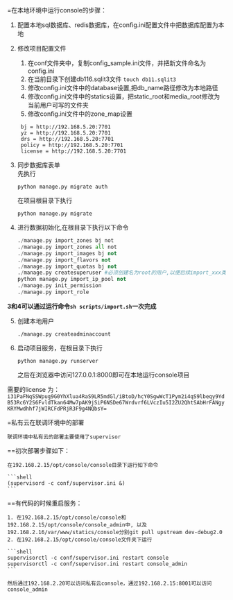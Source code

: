 =在本地环境中运行console的步骤：
1. 配置本地sql数据库、redis数据库，在config.ini配置文件中把数据库配置为本地  
2. 修改项目配置文件  
    1) 在conf文件夹中，复制config_sample.ini文件，并把新文件命名为config.ini
    2) 在当前目录下创建db116.sqlit3文件 `touch db11.sqlit3`
    3) 修改config.ini文件中的database设置,把db_name路径修改为本地路径
    4) 修改config.ini文件中的statics设置，把static_root和media_root修改为当前用户可写的文件夹
    5) 修改config.ini文件中的zone_map设置

      ```shell
       bj = http://192.168.5.20:7701
       yz = http://192.168.5.20:7701
       drs = http://192.168.5.20:7701
       policy = http://192.168.5.20:7701
       license = http://192.168.5.20:7701
      ```

3. 同步数据库表单  
    先执行

    ```shell
    python manage.py migrate auth
    ```

    在项目根目录下执行

    ```shell
    python manage.py migrate
    ```

4. 进行数据初始化,在根目录下执行以下命令  

    ```python
    ./manage.py import_zones bj not 
    ./manage.py import_zones all not 
    ./manage.py import_images bj not
    ./manage.py import_flavors not
    ./manage.py import_quotas bj not
    ./manage.py createsuperuser #必须创建名为root的用户,以便后续import_xxx类的方法可用
    python manage.py import_ip_pool not
    ./manage.py init_permission
    ./manage.py import_role
    ```

**3和4可以通过运行命令`sh scripts/import.sh`一次完成**

5. 创建本地用户  

    ```shell
    ./manage.py createadminaccount
    ```

6. 启动项目服务，在根目录下执行  

    ```shell
    python manage.py runserver
    ```

    之后在浏览器中访问127.0.0.1:8000即可在本地运行console项目

需要的license 为：
   `i31PaFNqSSWpug9G0YhXlua4RaS9LR5mdGl/iBtoD/hcY0SgwWcT1Pym2i4qS9lbeqy9YdB53Rc6Y2S6FvldTkan64Mw7pAK9jSiP6NSDe67Wrdvrf6LVczIu5I2ZU2QhtSAbHrFANgyKRYMwdhhf7jWIRCFdPRjR3F9g4NQbsY=`



=私有云在联调环境中的部署  

    联调环境中私有云的部署主要使用了supervisor  

==初次部署步骤如下：  

    在192.168.2.15/opt/console/console目录下运行如下命令  

    ```shell
    (supervisord -c conf/supervisor.ini &)
    ```

==有代码的时候重启服务：  

    1. 在192.168.2.15/opt/console/console和192.168.2.15/opt/console/console_admin中, 以及192.168.2.16/var/www/statics/console分别git pull upstream dev-debug2.0  
    2. 在192.168.2.15/opt/console/console文件夹下运行  

    ```shell
    supervisorctl -c conf/supervisor.ini restart console
    supervisorctl -c conf/supervisor.ini restart console_admin
    ```

    然后通过192.168.2.20可以访问私有云console，通过192.168.2.15:8001可以访问console_admin
